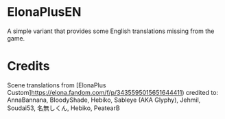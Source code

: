 # ElonaPlusEN
A simple variant that provides some English translations missing from the game.


# Credits
Scene translations from [ElonaPlus Custom]https://elona.fandom.com/f/p/3435595015651644411) credited to:
AnnaBannana, BloodyShade, Hebiko, Sableye (AKA Glyphy), Jehmil, Soudai53, 名無しくん, Hebiko, PeatearB
